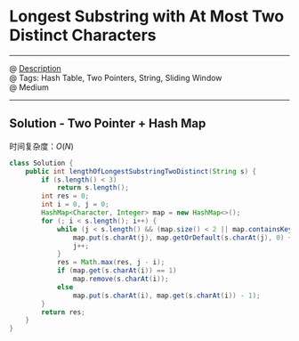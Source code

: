 # Longest Substring with At Most Two Distinct Characters
------------------
@ [Description](https://leetcode.com/problems/longest-substring-with-at-most-two-distinct-characters/)  
@ Tags: Hash Table, Two Pointers, String, Sliding Window    
@ Medium

------------------
## Solution - Two Pointer + Hash Map
时间复杂度：$O(N)$  
```java
class Solution {
    public int lengthOfLongestSubstringTwoDistinct(String s) {
        if (s.length() < 3)
            return s.length();
        int res = 0;
        int i = 0, j = 0;
        HashMap<Character, Integer> map = new HashMap<>();
        for (; i < s.length(); i++) {
            while (j < s.length() && (map.size() < 2 || map.containsKey(s.charAt(j)))) {
                map.put(s.charAt(j), map.getOrDefault(s.charAt(j), 0) + 1);
                j++;
            }
            res = Math.max(res, j - i);
            if (map.get(s.charAt(i)) == 1)
                map.remove(s.charAt(i));
            else
                map.put(s.charAt(i), map.get(s.charAt(i)) - 1);
        }
        return res;
    }
}
```
